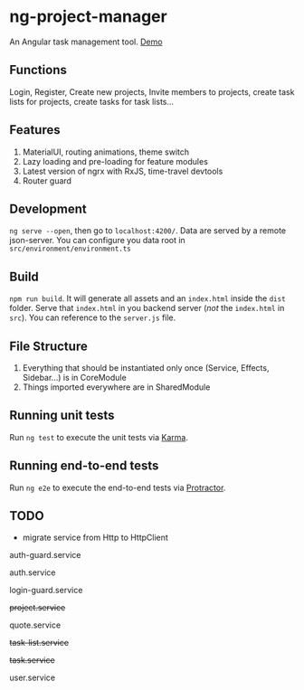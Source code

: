 # ng-project-manager
An Angular task management tool. [Demo](http://ngpro.herokuapp.com/)

## Functions
Login, Register, Create new projects, Invite members to projects, create task lists for projects, create tasks for task lists...

## Features
1. MaterialUI, routing animations, theme switch
2. Lazy loading and pre-loading for feature modules
3. Latest version of ngrx with RxJS, time-travel devtools
4. Router guard

## Development
`ng serve --open`, then go to `localhost:4200/`.
Data are served by a remote json-server. You can configure you data root in `src/environment/environment.ts`

## Build
`npm run build`. It will generate all assets and an `index.html` inside the `dist` folder. Serve that `index.html` in you backend server (*not* the `index.html` in `src`). You can reference to the `server.js` file.

## File Structure
1. Everything that should be instantiated only once (Service, Effects, Sidebar...) is in CoreModule
2. Things imported everywhere are in SharedModule

## Running unit tests
Run `ng test` to execute the unit tests via [Karma](https://karma-runner.github.io).

## Running end-to-end tests
Run `ng e2e` to execute the end-to-end tests via [Protractor](http://www.protractortest.org/).

## TODO
* migrate service from Http to HttpClient

auth-guard.service

auth.service

login-guard.service

~~project.service~~

quote.service

~~task-list.service~~

~~task.service~~

user.service

